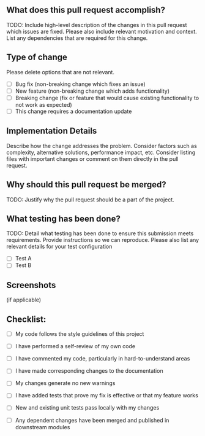 ## What does this pull request accomplish?

TODO: Include high-level description of the changes in this pull request which issues are fixed. Please also include relevant motivation and context. List any dependencies that are required for this change.

## Type of change

Please delete options that are not relevant.

- [ ] Bug fix (non-breaking change which fixes an issue)
- [ ] New feature (non-breaking change which adds functionality)
- [ ] Breaking change (fix or feature that would cause existing functionality to not work as expected)
- [ ] This change requires a documentation update

## Implementation Details

Describe how the change addresses the problem. Consider factors such as complexity, alternative solutions, performance impact, etc. Consider listing files with important changes or comment on them directly in the pull request. 

## Why should this pull request be merged?

TODO: Justify why the pull request should be a part of the project. 

## What testing has been done?

TODO: Detail what testing has been done to ensure this submission meets requirements. Provide instructions so we can reproduce. Please also list any relevant details for your test configuration
- [ ] Test A
- [ ] Test B

## Screenshots

(if applicable)

## Checklist:

- [ ] My code follows the style guidelines of this project
- [ ] I have performed a self-review of my own code
- [ ] I have commented my code, particularly in hard-to-understand areas
- [ ] I have made corresponding changes to the documentation
- [ ] My changes generate no new warnings
- [ ] I have added tests that prove my fix is effective or that my feature works
- [ ] New and existing unit tests pass locally with my changes
- [ ] Any dependent changes have been merged and published in downstream modules

